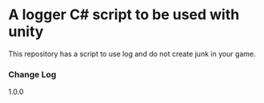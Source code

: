 # A logger C# script to be used with unity #

This repository has a script to use log and do not create junk in your game.

### Change Log ###

1.0.0